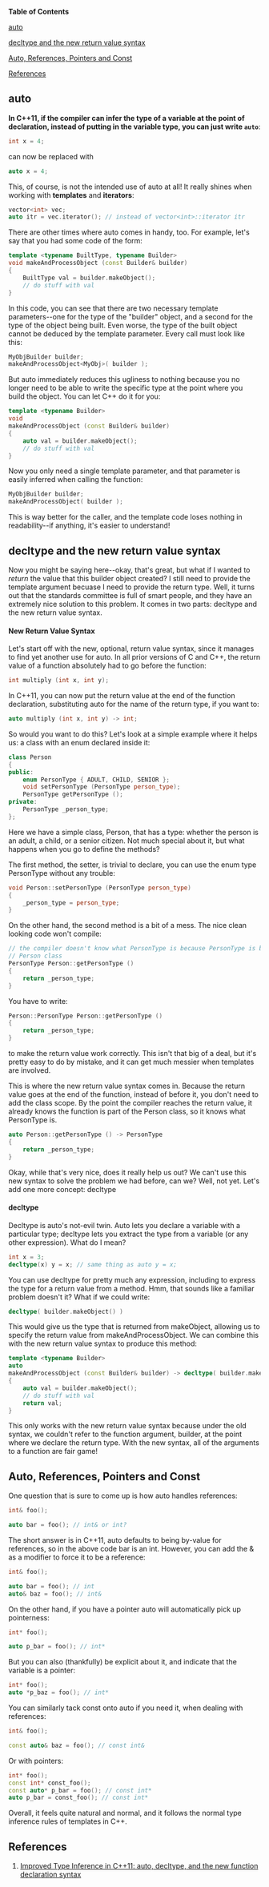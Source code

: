 **Table of Contents**

[auto](#auto)

[decltype and the new return value syntax](#decltype-and-the-new-return-value-syntax)

[Auto, References, Pointers and Const](#auto-references-pointers-and-const)

[References](#References)


## auto

**In C++11, if the compiler can infer the type of a variable at the point of declaration, instead of putting in the variable type, you can just write `auto`**:

```c++
int x = 4;
```

can now be replaced with

```c++
auto x = 4;
```

This, of course, is not the intended use of auto at all! It really shines when working with **templates** and **iterators**:

```c++
vector<int> vec;
auto itr = vec.iterator(); // instead of vector<int>::iterator itr
```

There are other times where auto comes in handy, too. For example, let's say that you had some code of the form:

```c++
template <typename BuiltType, typename Builder>
void makeAndProcessObject (const Builder& builder)
{
    BuiltType val = builder.makeObject();
    // do stuff with val
}
```

In this code, you can see that there are two necessary template parameters--one for the type of the "builder" object, and a second for the type of the object being built. Even worse, the type of the built object cannot be deduced by the template parameter. Every call must look like this:

```c++
MyObjBuilder builder;
makeAndProcessObject<MyObj>( builder );
```

But auto immediately reduces this ugliness to nothing because you no longer need to be able to write the specific type at the point where you build the object. You can let C++ do it for you:

```c++
template <typename Builder>
void
makeAndProcessObject (const Builder& builder)
{
    auto val = builder.makeObject();
    // do stuff with val
}
```

Now you only need a single template parameter, and that parameter is easily inferred when calling the function:

```c++
MyObjBuilder builder;
makeAndProcessObject( builder );
```

This is way better for the caller, and the template code loses nothing in readability--if anything, it's easier to understand!


## decltype and the new return value syntax

Now you might be saying here--okay, that's great, but what if I wanted to *return* the value that this builder object created? I still need to provide the template argument becuase I need to provide the return type. Well, it turns out that the standards committee is full of smart people, and they have an extremely nice solution to this problem. It comes in two parts: decltype and the new return value syntax.

#### New Return Value Syntax

Let's start off with the new, optional, return value syntax, since it manages to find yet another use for auto. In all prior versions of C and C++, the return value of a function absolutely had to go before the function:

```c++
int multiply (int x, int y);
```

In C++11, you can now put the return value at the end of the function declaration, substituting auto for the name of the return type, if you want to:

```c++
auto multiply (int x, int y) -> int;
```

So would you want to do this? Let's look at a simple example where it helps us: a class with an enum declared inside it:

```c++
class Person
{
public:
    enum PersonType { ADULT, CHILD, SENIOR };
    void setPersonType (PersonType person_type);
    PersonType getPersonType ();
private:
    PersonType _person_type;
};
```

Here we have a simple class, Person, that has a type: whether the person is an adult, a child, or a senior citizen. Not much special about it, but what happens when you go to define the methods?

The first method, the setter, is trivial to declare, you can use the enum type PersonType without any trouble:

```c++
void Person::setPersonType (PersonType person_type)
{
    _person_type = person_type;
}
```

On the other hand, the second method is a bit of a mess. The nice clean looking code won't compile:

```c++
// the compiler doesn't know what PersonType is because PersonType is being used outside of the 
// Person class
PersonType Person::getPersonType ()
{
    return _person_type;
}
```

You have to write:

```c++
Person::PersonType Person::getPersonType ()
{
    return _person_type;
}
```

to make the return value work correctly. This isn't that big of a deal, but it's pretty easy to do by mistake, and it can get much messier when templates are involved.

This is where the new return value syntax comes in. Because the return value goes at the end of the function, instead of before it, you don't need to add the class scope. By the point the compiler reaches the return value, it already knows the function is part of the Person class, so it knows what PersonType is.

```c++
auto Person::getPersonType () -> PersonType
{
    return _person_type;
}
```

Okay, while that's very nice, does it really help us out? We can't use this new syntax to solve the problem we had before, can we? Well, not yet. Let's add one more concept: decltype

#### decltype

Decltype is auto's not-evil twin. Auto lets you declare a variable with a particular type; decltype lets you extract the type from a variable (or any other expression). What do I mean?

```c++
int x = 3;
decltype(x) y = x; // same thing as auto y = x;
```

You can use decltype for pretty much any expression, including to express the type for a return value from a method. Hmm, that sounds like a familiar problem doesn't it? What if we could write:

```c++
decltype( builder.makeObject() )
```

This would give us the type that is returned from makeObject, allowing us to specify the return value from makeAndProcessObject. We can combine this with the new return value syntax to produce this method:

```c++
template <typename Builder>
auto
makeAndProcessObject (const Builder& builder) -> decltype( builder.makeObject() )
{
    auto val = builder.makeObject();
    // do stuff with val
    return val;
}
```

This only works with the new return value syntax because under the old syntax, we couldn't refer to the function argument, builder, at the point where we declare the return type. With the new syntax, all of the arguments to a function are fair game!


## Auto, References, Pointers and Const

One question that is sure to come up is how auto handles references:

```c++
int& foo();

auto bar = foo(); // int& or int?
```

The short answer is in C++11, auto defaults to being by-value for references, so in the above code bar is an int. However, you can add the & as a modifier to force it to be a reference:

```c++
int& foo();

auto bar = foo(); // int
auto& baz = foo(); // int&
```

On the other hand, if you have a pointer auto will automatically pick up pointerness:

```c++
int* foo();

auto p_bar = foo(); // int*
```

But you can also (thankfully) be explicit about it, and indicate that the variable is a pointer:

```c++
int* foo();
auto *p_baz = foo(); // int*
```

You can similarly tack const onto auto if you need it, when dealing with references:

```c++
int& foo();

const auto& baz = foo(); // const int&
```

Or with pointers:

```c++
int* foo();
const int* const_foo();
const auto* p_bar = foo(); // const int*
auto p_bar = const_foo(); // const int*
```

Overall, it feels quite natural and normal, and it follows the normal type inference rules of templates in C++.


## References

1. [Improved Type Inference in C++11: auto, decltype, and the new function declaration syntax](https://www.cprogramming.com/c++11/c++11-auto-decltype-return-value-after-function.html)
